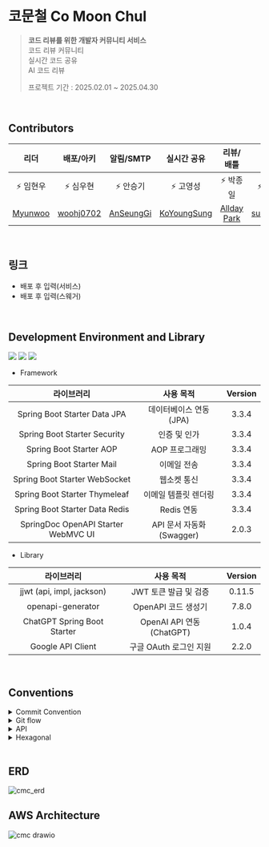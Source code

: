 #  코문철 Co Moon Chul

> **코드 리뷰를 위한 개발자 커뮤니티 서비스**
> <br>
> 코드 리뷰 커뮤니티
> <br>
> 실시간 코드 공유
> <br>
> AI 코드 리뷰
>
> 프로젝트 기간 : 2025.02.01 ~ 2025.04.30

<br>

## Contributors

| 리더 | 배포/아키 | 알림/SMTP | 실시간 공유 | 리뷰/배틀 | 회원 |
| :---------: | :----------: | :---------: | :---------: | :---------: | :---------: |
| ⚡ 임현우 | ⚡ 심우현 | ⚡ 안승기 | ⚡ 고영성 | ⚡ 박종일 | ⚡ 한성수 |
| [Myunwoo](https://github.com/Myunwoo) | [woohj0702](https://github.com/woohj0702) | [AnSeungGi](https://github.com/AnSeungKi) | [KoYoungSung](https://github.com/KoYoungSung) | [Allday Park](https://github.com/JongIlParks) | [sungsuhan](https://github.com/sungsuhan) |

<br>

## 링크


- 배포 후 입력(서비스)
- 배포 후 입력(스웨거)

<br>

## Development Environment and Library

<p align="left"> <img src="https://img.shields.io/badge/Java-17-dd6620"> <img src="https://img.shields.io/badge/Spring%20Boot-3.3.4-green"> <img src="https://img.shields.io/badge/Gradle-8.5-blue"> </p>

- Framework

|                라이브러리                |        사용 목적         | Version |
|:-----------------------------------:|:--------------------:|:-------:|
|    Spring Boot Starter Data JPA     |   데이터베이스 연동 (JPA)    |  3.3.4  |
|    Spring Boot Starter Security     |       인증 및 인가        |  3.3.4  |
|       Spring Boot Starter AOP       |      AOP 프로그래밍       |  3.3.4  |
|      Spring Boot Starter Mail       |        이메일 전송        |  3.3.4  |
|    Spring Boot Starter WebSocket    |        웹소켓 통신        |  3.3.4  |
|    Spring Boot Starter Thymeleaf    |     이메일 템플릿 렌더링      |  3.3.4  |
|   Spring Boot Starter Data Redis    |       Redis 연동       |  3.3.4  |
| SpringDoc OpenAPI Starter WebMVC UI | API 문서 자동화 (Swagger) |  2.0.3  |

- Library

라이브러리 | 사용 목적 | Version  
:---------:|:---------:|:--------:  
jjwt (api, impl, jackson) | JWT 토큰 발급 및 검증 | 0.11.5  
openapi-generator | OpenAPI 코드 생성기 | 7.8.0
ChatGPT Spring Boot Starter | OpenAI API 연동 (ChatGPT) | 1.0.4
Google API Client | 구글 OAuth 로그인 지원 | 2.2.0 

<br>

## Conventions

<details>
<summary>
Commit Convention
</summary>
<div markdown="1">

- [HOTFIX] : 🚑️  issue나, QA에서 급한 버그 수정에 사용
- [FIX] : 🔨 버그, 오류 해결
- [ADD] : ➕ Feat 이외의 부수적인 코드 추가, 라이브러리 추가, 새로운 파일 생성 시
- [FEAT] ✨ 새로운 기능 구현
- [DEL] : ⚰️ 쓸모없는 코드 삭제
- [DOCS] : 📝 README나 WIKI 등의 문서 개정
- [MOD] :💄 storyboard 파일,UI 수정한 경우
- [CHORE] : ✅ 코드 수정, 내부 파일 수정
- [CORRECT] : ✏️ 주로 문법의 오류나 타입의 변경, 이름 변경 등에 사용합니다.
- [MOVE] : 🚚 프로젝트 내 파일이나 코드의 이동
- [RENAME] : ⏪️  파일 이름 변경이 있을 때 사용합니다.
- [IMPROVE] : ⚡️ 향상이 있을 때 사용합니다.
- [REFACTOR] : ♻️ 전면 수정이 있을 때 사용합니다
- [MERGE] : 🔀 다른브렌치를 merge 할 때 사용합니다.
</div>
</details>

<details>
<summary>Git flow</summary>
<div markdown="1">

- Github issue에서 이슈가 발행되면 issue 별로 번호가 채번됩니다.
- 브랜치 명은 feature/{issue번호}로 생성합니다.

</div>
</details>

<details>
<summary>API</summary>
<div markdown="1">

### HTTP Method

- **GET** : 조회 단건/복수
- **POST** : 리소스 생성/갱신/삭제
- **~~PUT/DELETE~~** : 보안상 사용하지 않음

<aside>
사유

- CSRF (Cross-Site Request Forgery) 취약점
    - `PUT`과 `DELETE` 메서드는 데이터 변경을 수반하는 경우가 많기 때문에, CSRF 공격에 더 민감
- API 관리의 단순화
    - HTTP 메서드의 종류를 줄임으로써 API의 복잡도를 낮추고, 요청 처리 로직을 단순화
- RESTful 표준을 엄격히 따르지 않기로 결정
- 참여 개발자에게 익숙한 환경
</aside>

### GET API의 파라메터 전달시 **@Pathvariable 사용금지**

- URI의 일부로 전달되는 Pathvariable은 보안에 취약함
- @GetMapping("/v1/boards") 의 형태로 URI에는 파라메터를 포함하지 않고 API에 **@RequestParam 을 사용**해서 파라메터를 전달한다.
- @RequestParam 은 Default 로 required=true 이므로 필수값이 아닌 경우 required=false 로 설정해준다.

### api method 명 규칙

- 조회: select
- 수정: update
- 삭제: delete
- 생성: create

로 시작하는, camelCase 규칙을 사용합니다.<br>
조회/수정/삭제/생성으로 표현이 어려운 api의 경우, 상황에 맞는 “동사”를 api method 명의 첫 단어로 사용합니다.
</div>
</details>

<details>
<summary>
Hexagonal
</summary>
<div markdown="1">

[Hexagonal Architecture](https://alistair.cockburn.us)

## 헥사고날 아키텍처

---

![image.png](https://prod-files-secure.s3.us-west-2.amazonaws.com/152d40ed-3e1f-46e5-9173-8517ca62ebae/de760dec-51f9-4dbb-b440-9c1b2a1598d2/image.png)

헥사고날 아키텍처는 

- Business core를 담당하는 도메인 영역
- Port라고 불리우는 응용 영역

으로 구성되며 외부 adapter들은 port를 통해 통신하게 됩니다.

Port는 Input port와 Out port로 나누어지고,

- Input port: 도메인를 호출하는 어댑터가 통신하는 port
- Output port: 도메인에 의해 호출되는 어댑터가 통신하는 port

헥사고날 아키텍처의 핵심은 **비즈니스 로직이 있는 '도메인 계층' 이 외부 요소에 의존하지 않고 외부 요소가 '도메인 계층'에 의존하도록 하는 것이 핵심**입니다.

## 계층형 vs 헥사고날

---

| **영역** | **계층형** | **헥사고날** |
| --- | --- | --- |
| 표현영역 | controller | adapter.in |
| 응용영역 | service | application |
| 도메인영역 |  | domain |
| 인프라스트럭처영역 | dao | adapter.out |

응용 계층은 외부에 제공해야 할 정보를 application.port.in 패키지 영역에 interface로 만들고 application.service 패키지 영역에 구현하여 제공합니다.

DB 조회 및 등록 같이 도메인 영역에서 이용할 정보는 application.port.out 패키지 영역에 interface로 만들고 adapter.out 패키지 영역에서 구현합니다.

## 코문철에서의 활용

---

| **영역** | **계층형** | **헥사고날** |
| --- | --- | --- |
| 표현영역 | controller | adapter.in.web |
|  | eventListener | adapter.in.event |
| 응용영역 | service | application |
| 도메인영역 |  | domain |
| 인프라스트럭처영역 | dao | adapter.out |

코문철에서는 adapter.in의 방식으로 api controller, event listener가 존재합니다.

따라서,

- api controller에 의해 도메인 영역이 호출
- event listener에 의해 도메인 영역이 호출

위 둘은 도메인 호출 방식이 다를 뿐, 수행해야 할 비즈니스가 같으므로 @Service의 멤버 메서드는 input/output 타입을 해당 도메인의 도메인 객체로 통일합니다.

```jsx
package com.sw.cmc.application.port.in.comment;

import com.sw.cmc.domain.comment.CommentDomain;
import com.sw.cmc.domain.comment.CommentListDomain;

/**
 * packageName    : com.sw.cmc.application.port.in.comment
 * fileName       : CommentUseCase
 * author         : ihw
 * date           : 2025. 2. 13.
 * description    : comment usecase
 */
public interface CommentUseCase {
		...

    /**
     * methodName : createComment
     * author : IM HYUN WOO
     * description : 댓글 생성
     *
     * @param comment domain
     * @return comment domain
     * @throws Exception the exception
     */
    CommentDomain createComment(CommentDomain commentDomain) throws Exception;

    /**
     * methodName : deleteComment
     * author : IM HYUN WOO
     * description : 댓글 삭제
     *
     * @param comment domain
     * @return comment domain
     * @throws Exception the exception
     */
    CommentDomain deleteComment(CommentDomain commentDomain) throws Exception;

		...
}
```


</div>
</details>

<br>

## ERD
![cmc_erd](https://github.com/user-attachments/assets/ef4bb2dc-f9c7-4083-a794-19bc1ad9b41c)


## AWS Architecture
![cmc drawio](https://github.com/user-attachments/assets/b3f5cc1b-0d7b-4fab-adda-75828f9f8ef7)



